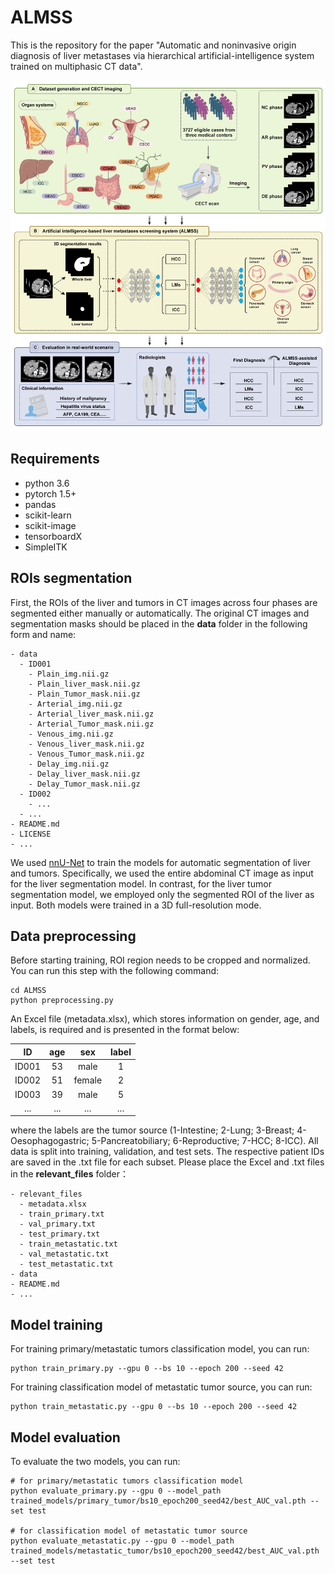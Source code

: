 # ALMSS
This is the repository for the paper "Automatic and noninvasive origin diagnosis of liver metastases via hierarchical artificial-intelligence system trained on multiphasic CT data".

![ALMSS](/pic/ALMSS.png)

## Requirements
* python 3.6
* pytorch 1.5+
* pandas
* scikit-learn
* scikit-image
* tensorboardX
* SimpleITK

## ROIs segmentation
First, the ROIs of the liver and tumors in CT images across four phases are segmented either manually or automatically. The original CT images and segmentation masks should be placed in the **data** folder in the following form and name:
```
- data
  - ID001
    - Plain_img.nii.gz
    - Plain_liver_mask.nii.gz
    - Plain_Tumor_mask.nii.gz
    - Arterial_img.nii.gz
    - Arterial_liver_mask.nii.gz
    - Arterial_Tumor_mask.nii.gz
    - Venous_img.nii.gz
    - Venous_liver_mask.nii.gz
    - Venous_Tumor_mask.nii.gz
    - Delay_img.nii.gz
    - Delay_liver_mask.nii.gz
    - Delay_Tumor_mask.nii.gz
  - ID002
    - ...
  - ...
- README.md
- LICENSE
- ...
```
We used [nnU-Net](https://github.com/MIC-DKFZ/nnUNet) to train the models for automatic segmentation of liver and tumors. Specifically, we used the entire abdominal CT image as input for the liver segmentation model. In contrast, for the liver tumor segmentation model, we employed only the segmented ROI of the liver as input. Both models were trained in a 3D full-resolution mode.

## Data preprocessing
Before starting training, ROI region needs to be cropped and normalized. You can run this step with the following command:
```
cd ALMSS
python preprocessing.py
```
An Excel file (metadata.xlsx), which stores information on gender, age, and labels, is required and is presented in the format below:

| ID | age | sex | label |
| :-----: | :----: | :----: | :----: |
| ID001 | 53 | male | 1 |
| ID002 | 51 | female | 2 |
| ID003 | 39 | male | 5 |
| ... | ... | ... | ... |

where the labels are the tumor source (1-Intestine; 2-Lung; 3-Breast; 4-Oesophagogastric; 5-Pancreatobiliary; 6-Reproductive; 7-HCC; 8-ICC).
All data is split into training, validation, and test sets. The respective patient IDs are saved in the .txt file for each subset. Please place the Excel and .txt files in the **relevant_files** folder：
```
- relevant_files
  - metadata.xlsx
  - train_primary.txt
  - val_primary.txt
  - test_primary.txt
  - train_metastatic.txt
  - val_metastatic.txt
  - test_metastatic.txt
- data
- README.md
- ...
```

## Model training
For training primary/metastatic tumors classification model, you can run:
```
python train_primary.py --gpu 0 --bs 10 --epoch 200 --seed 42
```
For training classification model of metastatic tumor source, you can run:
```
python train_metastatic.py --gpu 0 --bs 10 --epoch 200 --seed 42
```

## Model evaluation
To evaluate the two models, you can run:
```
# for primary/metastatic tumors classification model
python evaluate_primary.py --gpu 0 --model_path trained_models/primary_tumor/bs10_epoch200_seed42/best_AUC_val.pth --set test

# for classification model of metastatic tumor source
python evaluate_metastatic.py --gpu 0 --model_path trained_models/metastatic_tumor/bs10_epoch200_seed42/best_AUC_val.pth --set test
```
